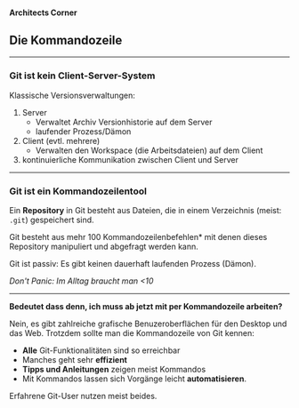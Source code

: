 #### Architects Corner


## Die Kommandozeile


---


### Git ist kein Client-Server-System

Klassische Versionsverwaltungen:

 1. Server
    * Verwaltet Archiv Versionhistorie auf dem Server
    * laufender Prozess/Dämon
 1. Client (evtl. mehrere)
    * Verwalten den Workspace (die Arbeitsdateien) auf dem Client
 1. kontinuierliche Kommunikation zwischen Client und Server


---


### Git ist ein Kommandozeilentool

Ein **Repository** in Git besteht aus Dateien,
die in einem Verzeichnis (meist: `.git`) gespeichert sind. 

Git besteht aus mehr 100 Kommandozeilenbefehlen* mit denen dieses Repository manipuliert und abgefragt werden kann.

Git ist passiv: Es gibt keinen dauerhaft laufenden Prozess (Dämon).

*Don't Panic: Im Alltag braucht man <10*


---

**Bedeutet dass denn, ich muss ab jetzt mit per Kommandozeile arbeiten?**

Nein, es gibt zahlreiche grafische Benuzeroberflächen für den Desktop und das Web. Trotzdem sollte man die Kommandozeile von Git kennen:

 * **Alle** Git-Funktionalitäten sind so erreichbar
 * Manches geht sehr **effizient**
 * **Tipps und Anleitungen** zeigen meist Kommandos
 * Mit Kommandos lassen sich Vorgänge leicht **automatisieren**.

Erfahrene Git-User nutzen meist beides.